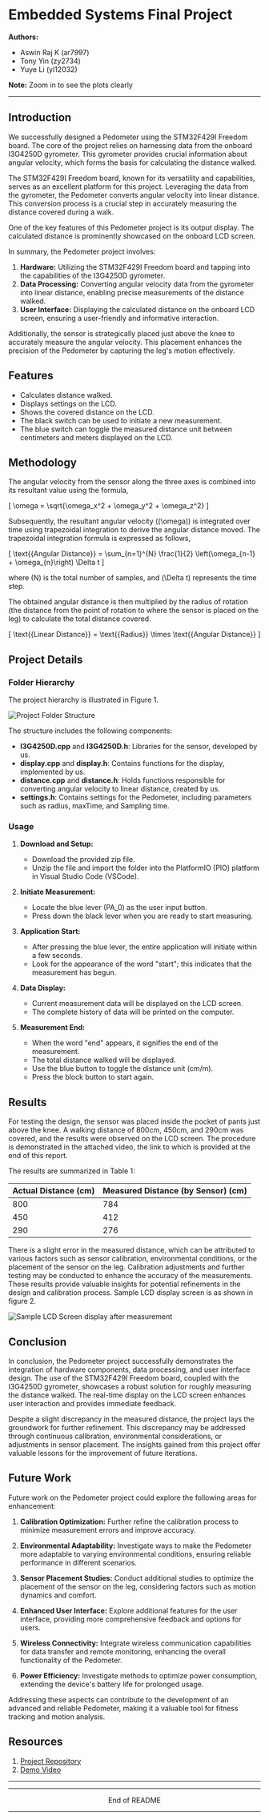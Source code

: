 # Embedded Systems Final Project

**Authors:**
- Aswin Raj K (ar7997)
- Tony Yin (zy2734)
- Yuye Li (yl12032)

**Note:** Zoom in to see the plots clearly

---

## Introduction

We successfully designed a Pedometer using the STM32F429I Freedom board. The core of the project relies on harnessing data from the onboard I3G4250D gyrometer. This gyrometer provides crucial information about angular velocity, which forms the basis for calculating the distance walked.

The STM32F429I Freedom board, known for its versatility and capabilities, serves as an excellent platform for this project. Leveraging the data from the gyrometer, the Pedometer converts angular velocity into linear distance. This conversion process is a crucial step in accurately measuring the distance covered during a walk.

One of the key features of this Pedometer project is its output display. The calculated distance is prominently showcased on the onboard LCD screen.

In summary, the Pedometer project involves:

1. **Hardware:** Utilizing the STM32F429I Freedom board and tapping into the capabilities of the I3G4250D gyrometer.
2. **Data Processing:** Converting angular velocity data from the gyrometer into linear distance, enabling precise measurements of the distance walked.
3. **User Interface:** Displaying the calculated distance on the onboard LCD screen, ensuring a user-friendly and informative interaction.

Additionally, the sensor is strategically placed just above the knee to accurately measure the angular velocity. This placement enhances the precision of the Pedometer by capturing the leg's motion effectively.

## Features

- Calculates distance walked.
- Displays settings on the LCD.
- Shows the covered distance on the LCD.
- The black switch can be used to initiate a new measurement.
- The blue switch can toggle the measured distance unit between centimeters and meters displayed on the LCD.

## Methodology

The angular velocity from the sensor along the three axes is combined into its resultant value using the formula,

\[ \omega = \sqrt{\omega_x^2 + \omega_y^2 + \omega_z^2} \]

Subsequently, the resultant angular velocity (\(\omega\)) is integrated over time using trapezoidal integration to derive the angular distance moved. The trapezoidal integration formula is expressed as follows,

\[ \text{{Angular Distance}} = \sum_{n=1}^{N} \frac{1}{2} \left(\omega_{n-1} + \omega_{n}\right) \Delta t \]

where \(N\) is the total number of samples, and \(\Delta t\) represents the time step.

The obtained angular distance is then multiplied by the radius of rotation (the distance from the point of rotation to where the sensor is placed on the leg) to calculate the total distance covered.

\[ \text{{Linear Distance}} = \text{{Radius}} \times \text{{Angular Distance}} \]

## Project Details

### Folder Hierarchy

The project hierarchy is illustrated in Figure 1.

![Project Folder Structure](Figures/ProjectHeirarchy.png)

The structure includes the following components:

- **I3G4250D.cpp** and **I3G4250D.h**: Libraries for the sensor, developed by us.
- **display.cpp** and **display.h**: Contains functions for the display, implemented by us.
- **distance.cpp** and **distance.h**: Holds functions responsible for converting angular velocity to linear distance, created by us.
- **settings.h**: Contains settings for the Pedometer, including parameters such as radius, maxTime, and Sampling time.

### Usage

1. **Download and Setup:**
    - Download the provided zip file.
    - Unzip the file and import the folder into the PlatformIO (PIO) platform in Visual Studio Code (VSCode).

2. **Initiate Measurement:**
    - Locate the blue lever (PA\_0) as the user input button.
    - Press down the black lever when you are ready to start measuring.

3. **Application Start:**
    - After pressing the blue lever, the entire application will initiate within a few seconds.
    - Look for the appearance of the word "start"; this indicates that the measurement has begun.

4. **Data Display:**
    - Current measurement data will be displayed on the LCD screen.
    - The complete history of data will be printed on the computer.

5. **Measurement End:**
    - When the word "end" appears, it signifies the end of the measurement.
    - The total distance walked will be displayed.
    - Use the blue button to toggle the distance unit (cm/m).
    - Press the block button to start again.

## Results

For testing the design, the sensor was placed inside the pocket of pants just above the knee. A walking distance of 800cm, 450cm, and 290cm was covered, and the results were observed on the LCD screen. The procedure is demonstrated in the attached video, the link to which is provided at the end of this report.

The results are summarized in Table 1:

| Actual Distance (cm) | Measured Distance (by Sensor) (cm) |
|-----------------------|------------------------------------|
| 800                   | 784                                |
| 450                   | 412                                |
| 290                   | 276                                |

There is a slight error in the measured distance, which can be attributed to various factors such as sensor calibration, environmental conditions, or the placement of the sensor on the leg. Calibration adjustments and further testing may be conducted to enhance the accuracy of the measurements. These results provide valuable insights for potential refinements in the design and calibration process. Sample LCD display screen is as shown in figure 2.

![Sample LCD Screen display after measurement](Figures/lcdDisplay.jpg)

## Conclusion

In conclusion, the Pedometer project successfully demonstrates the integration of hardware components, data processing, and user interface design. The use of the STM32F429I Freedom board, coupled with the I3G4250D gyrometer, showcases a robust solution for roughly measuring the distance walked. The real-time display on the LCD screen enhances user interaction and provides immediate feedback.

Despite a slight discrepancy in the measured distance, the project lays the groundwork for further refinement. This discrepancy may be addressed through continuous calibration, environmental considerations, or adjustments in sensor placement. The insights gained from this project offer valuable lessons for the improvement of future iterations.

## Future Work

Future work on the Pedometer project could explore the following areas for enhancement:

1. **Calibration Optimization:** Further refine the calibration process to minimize measurement errors and improve accuracy.

2. **Environmental Adaptability:** Investigate ways to make the Pedometer more adaptable to varying environmental conditions, ensuring reliable performance in different scenarios.

3. **Sensor Placement Studies:** Conduct additional studies to optimize the placement of the sensor on the leg, considering factors such as motion dynamics and comfort.

4. **Enhanced User Interface:** Explore additional features for the user interface, providing more comprehensive feedback and options for users.

5. **Wireless Connectivity:** Integrate wireless communication capabilities for data transfer and remote monitoring, enhancing the overall functionality of the Pedometer.

6. **Power Efficiency:** Investigate methods to optimize power consumption, extending the device's battery life for prolonged usage.

Addressing these aspects can contribute to the development of an advanced and reliable Pedometer, making it a valuable tool for fitness tracking and motion analysis.

## Resources

1. [Project Repository](https://github.com/Aswin-Raj-K/STM32_Pedometer.git)
2. [Demo Video](https://www.youtube.com/watch?v=eO7r8S1gkYs)

---

<div align="center">
    <hr/>
    <p>End of README</p>
    <hr/>
</div>

